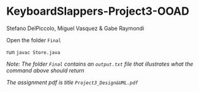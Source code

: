 # KeyboardSlappers-Project3-OOAD

Stefano DelPiccolo, Miguel Vasquez & Gabe Raymondi

Open the folder `Final`

run `javac Store.java`

*Note: The folder `Final` contains an `output.txt` file that illustrates what the command above should return*

*The assignment pdf is title `Project3_Design&UML.pdf`*

